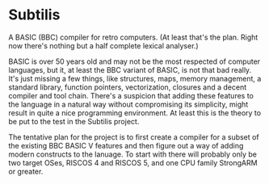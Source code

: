 # Subtilis

A BASIC (BBC) compiler for retro computers.  (At least that's the plan.  Right now
there's nothing but a half complete lexical analyser.)

BASIC is over 50 years old and may not be the most respected of computer
languages, but it, at least the BBC variant of BASIC, is not that bad really.
It's just missing a few things, like structures, maps, memory management, a
standard library, function pointers, vectorization, closures and a decent
compiler and tool chain.  There's a suspicion that adding these features to the
language in a natural way without compromising its simplicity, might result in
quite a nice programming environment.  At least this is the theory to be put to
the test in the Subtilis project.

The tentative plan for the project is to first create a compiler for a subset of
the existing BBC BASIC V features and then figure out a way of adding modern
constructs to the lanuage.  To start with there will probably only be two target
OSes, RISCOS 4 and RISCOS 5, and one CPU family StrongARM or greater.